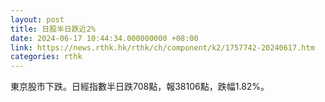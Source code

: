 ```yaml
---
layout: post
title: 日股半日跌近2%
date: 2024-06-17 10:44:34.000000000 +08:00
link: https://news.rthk.hk/rthk/ch/component/k2/1757742-20240617.htm
categories: rthk
---
```


東京股市下跌。日經指數半日跌708點，報38106點，跌幅1.82%。
